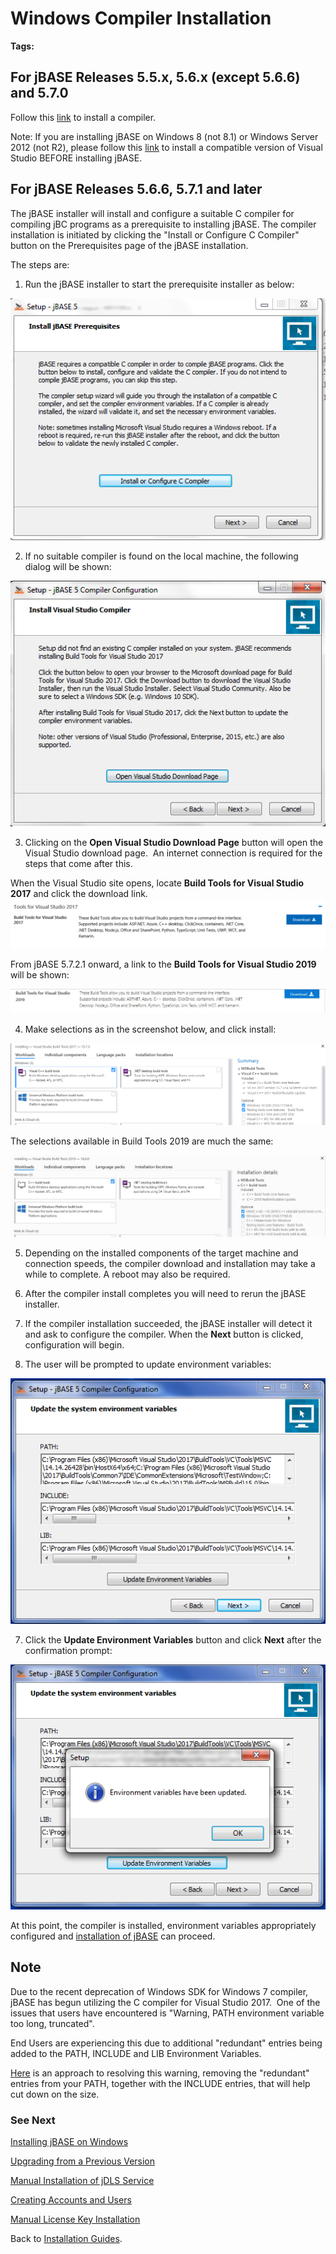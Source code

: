 # Windows Compiler Installation

<PageHeader />

**Tags:**
<badge text='windows' vertical='middle' />
<badge text='installation' vertical='middle' />
<badge text='compiler' vertical='middle' />

## For jBASE Releases 5.5.x, 5.6.x (except 5.6.6) and 5.7.0

Follow this [link](./../jbase-release-5.5-and-5.6-and-5.7.0/README.md) to install a compiler.

Note: If you are installing jBASE on Windows 8 (not 8.1) or Windows Server 2012 (not R2), please follow this [link](./../windows-server-2012-&-windows-8-compiler-installation) to install a compatible version of Visual Studio BEFORE installing jBASE.

## For jBASE Releases 5.6.6, 5.7.1 and later

The jBASE installer will install and configure a suitable C compiler for compiling jBC programs as a prerequisite to installing jBASE. The compiler installation is initiated by clicking the "Install or Configure C Compiler" button on the Prerequisites page of the jBASE installation.

The steps are:

1. Run the jBASE installer to start the prerequisite installer as below:

![323804-windows-compiler-installation: 1529567469018-pre-requisites-1](./1529567469018-pre-requisites-1.png)

2. If no suitable compiler is found on the local machine, the following dialog will be shown:

![323804-windows-compiler-installation: 1529567512150-2](./1529567512150-2.png)

3. Clicking on the **Open Visual Studio Download Page** button will open the Visual Studio download page.  An internet connection is required for the steps that come after this.

When the Visual Studio site opens, locate **Build Tools for Visual Studio 2017** and click the download link.![323804-windows-compiler-installation: 1529567567138-prerequisite-option](./1529567567138-prerequisite-option.png)

From jBASE 5.7.2.1 onward, a link to the **Build Tools for Visual Studio 2019** will be shown:

![323804-windows-compiler-installation: 1554395100531-vs2019buildtools](./1554395100531-vs2019buildtools.jpg)

4. Make selections as in the screenshot below, and click install:

![323804-windows-compiler-installation: 1529567629668-prerequisite-download](./1529567629668-prerequisite-download.png)

The selections available in Build Tools 2019 are much the same:

![323804-windows-compiler-installation: 1554395214475-vs2019buildtooloptions](./1554395214475-vs2019buildtooloptions.jpg)

5. Depending on the installed components of the target machine and connection speeds, the compiler download and installation may take a while to complete. A reboot may also be required.

6. After the compiler install completes you will need to rerun the jBASE installer.

7. If the compiler installation succeeded, the jBASE installer will detect it and ask to configure the compiler. When the **Next** button is clicked, configuration will begin.

8. The user will be prompted to update environment variables:

![323804-windows-compiler-installation: 1529567691049-5](./1529567691049-5.png)

7. Click the **Update Environment Variables** button and click **Next** after the confirmation prompt:

![323804-windows-compiler-installation: 1529568053152-6](./1529568053152-6.png)

At this point, the compiler is installed, environment variables appropriately configured and [installation of jBASE](./../windows-installation-guide) can proceed.

## Note

Due to the recent deprecation of Windows SDK for Windows 7 compiler, jBASE has begun utilizing the C compiler for Visual Studio 2017.  One of the issues that users have encountered is "Warning, PATH environment variable too long, truncated".

End Users are experiencing this due to additional "redundant" entries being added to the PATH, INCLUDE and LIB Environment Variables.

[Here](./../../../environment-variables/notes-on-environment-variables-for-the-jbase-compiler) is an approach to resolving this warning, removing the "redundant" entries from your PATH, together with the INCLUDE entries, that will help cut down on the size.

### See Next

[Installing jBASE on Windows](./../windows-installation-guide/README.md)

[Upgrading from a Previous Version](./../upgrading-from-a-previous-version/README.md)

[Manual Installation of jDLS Service](./../../../daemons/manual-installation-of-jdls-service/README.md)

[Creating Accounts and Users](./../create-accounts-and-users/README.md)

[Manual License Key Installation](./../manual-license-key-installation/README.md)

Back to [Installation Guides](./../README.md).

<PageFooter />
